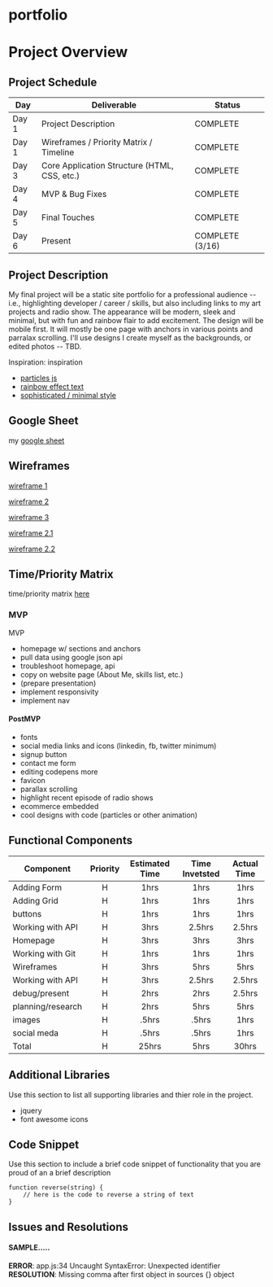 # portfolio
# Project Overview

## Project Schedule


|  Day | Deliverable | Status
|---|---| ---|
|Day 1| Project Description | COMPLETE
|Day 1| Wireframes / Priority Matrix / Timeline | COMPLETE
|Day 3| Core Application Structure (HTML, CSS, etc.) | COMPLETE
|Day 4| MVP & Bug Fixes | COMPLETE
|Day 5| Final Touches | COMPLETE
|Day 6| Present | COMPLETE (3/16)


## Project Description

My final project will be a static site portfolio for a professional audience -- i.e., highlighting developer / career / skills, but also including links to my art projects and radio show. The appearance will be modern, sleek and minimal, but with fun and rainbow flair to add excitement. The design will be mobile first. It will mostly be one page with anchors in various points and parralax scrolling. I'll use designs I create myself as the backgrounds, or edited photos -- TBD.

Inspiration:
inspiration
* [particles js](https://www.lianapenn.com/)
* [rainbow effect text](https://meowni.ca/about/)
* [sophisticated / minimal style](http://eloise-ress-barrow.surge.sh/)

## Google Sheet

my [google sheet](https://docs.google.com/spreadsheets/d/16XjkVywfKrr5xFVnmsXPG6RyjTjue2VBurZf7dwCDUc/edit#gid=0)

## Wireframes

[wireframe 1](https://res.cloudinary.com/mzprizm/image/upload/v1583708579/Screen_Shot_2020-03-08_at_4.01.33_PM_ew4x8o.png)

[wireframe 2](https://res.cloudinary.com/mzprizm/image/upload/v1583708579/Screen_Shot_2020-03-08_at_4.01.36_PM_zufgkm.png)

[wireframe 3](https://res.cloudinary.com/mzprizm/image/upload/v1583708579/Screen_Shot_2020-03-08_at_4.01.42_PM_nb22r9.png)

[wireframe 2.1](https://res.cloudinary.com/mzprizm/image/upload/v1584362539/Screen_Shot_2020-03-16_at_5.41.03_AM_of8mxn.png)

[wireframe 2.2](https://res.cloudinary.com/mzprizm/image/upload/v1584362539/Screen_Shot_2020-03-16_at_5.41.07_AM_ltju4k.png)


## Time/Priority Matrix 

time/priority matrix [here](https://res.cloudinary.com/mzprizm/image/upload/v1583777050/time-priority-matrix_ampw7n.jpg)

### MVP
MVP
- homepage w/ sections and anchors
- pull data using google json api
- troubleshoot homepage, api
- copy on website page (About Me, skills list, etc.)
- (prepare presentation)
- implement responsivity
- implement nav

#### PostMVP 
- fonts
- social media links and icons (linkedin, fb, twitter minimum)
- signup button
- contact me form
- editing codepens more
- favicon
- parallax scrolling
- highlight recent episode of radio shows
- ecommerce embedded
- cool designs with code (particles or other animation)

## Functional Components
| Component | Priority | Estimated Time | Time Invetsted | Actual Time |
| --- | :---: |  :---: | :---: | :---: |
| Adding Form | H | 1hrs| 1hrs | 1hrs |
| Adding Grid | H | 1hrs| 1hrs | 1hrs |
| buttons| H | 1hrs| 1hrs | 1hrs |
| Working with API | H | 3hrs| 2.5hrs | 2.5hrs |
| Homepage | H | 3hrs| 3hrs | 3hrs |
| Working with Git | H | 1hrs| 1hrs | 1hrs |
| Wireframes | H | 3hrs| 5hrs | 5hrs |
| Working with API | H | 3hrs| 2.5hrs | 2.5hrs |
| debug/present | H | 2hrs| 2hrs | 2.5hrs |
| planning/research | H | 2hrs| 5hrs | 5hrs |
| images | H | .5hrs| .5hrs | 1hrs |
| social meda | H | .5hrs| .5hrs | 1hrs |
| Total | H | 25hrs| 5hrs | 30hrs |

## Additional Libraries
 Use this section to list all supporting libraries and thier role in the project. 
 - jquery
 - font awesome icons

## Code Snippet

Use this section to include a brief code snippet of functionality that you are proud of an a brief description  

```
function reverse(string) {
	// here is the code to reverse a string of text
}
```

## Issues and Resolutions


#### SAMPLE.....
**ERROR**: app.js:34 Uncaught SyntaxError: Unexpected identifier                                
**RESOLUTION**: Missing comma after first object in sources {} object
